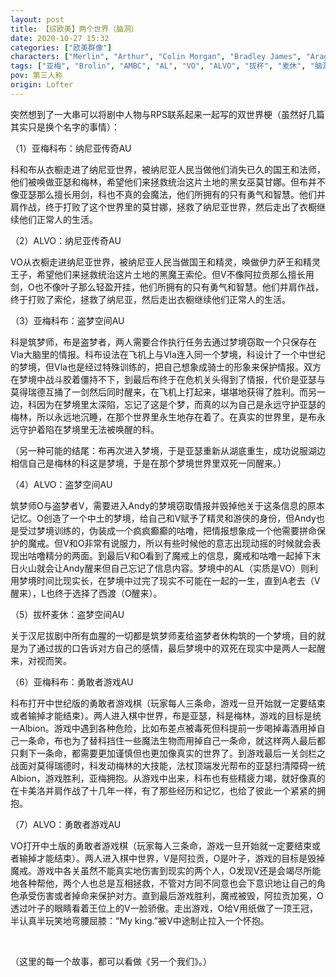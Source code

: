 ```yaml
---
layout: post
title: 【综欧美】两个世界（脑洞）
date: 2020-10-27 15:32
categories: ["欧美群像"]
characters: ["Merlin", "Arthur", "Colin Morgan", "Bradley James", "Aragorn", "Legolas", "Viggo Mortensen", "Orlando Bloom", "Hannibal Lector", "Will Graham", "Mads Mikkelsen", "Hugh Dancy"]
tags: ["亚梅", "Brolin", "AMBC", "AL", "VO", "ALVO", "拔杯", "麦休", "脑洞"]
pov: 第三人称
origin: Lofter
---
```


突然想到了一大串可以将剧中人物与RPS联系起来一起写的双世界梗（虽然好几篇其实只是换个名字的事情）：

（1）亚梅科布：纳尼亚传奇AU

科和布从衣橱走进了纳尼亚世界，被纳尼亚人民当做他们消失已久的国王和法师，他们被唤做亚瑟和梅林，希望他们来拯救统治这片土地的黑女巫莫甘娜。但布并不像亚瑟那么擅长用剑，科也不真的会魔法，他们所拥有的只有勇气和智慧。他们并肩作战，终于打败了这个世界里的莫甘娜，拯救了纳尼亚世界，然后走出了衣橱继续他们正常人的生活。

（2）ALVO：纳尼亚传奇AU

VO从衣橱走进纳尼亚世界，被纳尼亚人民当做国王和精灵，唤做伊力萨王和精灵王子，希望他们来拯救统治这片土地的黑魔王索伦。但V不像阿拉贡那么擅长用剑，O也不像叶子那么轻盈开挂，他们所拥有的只有勇气和智慧。他们并肩作战，终于打败了索伦，拯救了纳尼亚，然后走出衣橱继续他们正常人的生活。

（3）亚梅科布：盗梦空间AU

科是筑梦师，布是盗梦者，两人需要合作执行任务去通过梦境窃取一个只保存在Vla大脑里的情报。科布设法在飞机上与Vla连入同一个梦境，科设计了一个中世纪的梦境，但Vla也是经过特殊训练的，把自己想象成骑士的形象来保护情报。双方在梦境中战斗胶着僵持不下，到最后布终于在危机关头得到了情报，代价是亚瑟与莫得瑞德互捅了一剑然后同时醒来，在飞机上打起来，堪堪地获得了胜利。而另一边，科因为在梦境里太深陷，忘记了这是个梦，而真的以为自己是永远守护亚瑟的梅林，所以永远地沉睡，在那个世界里永生地存在着了。在真实的世界里，是布永远守护着陷在梦境里无法被唤醒的科。

（另一种可能的结尾：布再次进入梦境，于是亚瑟重新从湖底重生，成功说服湖边相信自己是梅林的科这是梦境，于是在那个梦境世界里双死一同醒来。）

（4）ALVO：盗梦空间AU

筑梦师O与盗梦者V，需要进入Andy的梦境窃取情报并毁掉他关于这条信息的原本记忆。O创造了一个中土的梦境，给自己和V赋予了精灵和游侠的身份，但Andy也是受过梦境训练的，伪装成一个疯疯癫癫的咕噜，把情报想象成一个他需要拼命保护的魔戒。但V和O非常有说服力，所以有些时候他的意志出现动摇的时候就会表现出咕噜精分的两面。到最后V和O看到了魔戒上的信息，魔戒和咕噜一起掉下末日火山就会让Andy醒来但自己忘记了信息内容。梦境中的AL（实质是VO）则利用梦境时间比现实长，在梦境中过完了现实不可能在一起的一生，直到A老去（V醒来），L也终于选择了西渡（O醒来）。

（5）拔杯麦休：盗梦空间AU

关于汉尼拔剧中所有血腥的一切都是筑梦师麦给盗梦者休构筑的一个梦境，目的就是为了通过拔的口告诉对方自己的感情，最后梦境中的双死在现实中是两人一起醒来，对视而笑。

（6）亚梅科布：勇敢者游戏AU

科布打开中世纪版的勇敢者游戏棋（玩家每人三条命，游戏一旦开始就一定要结束或者输掉才能结束）。两人进入棋中世界，布是亚瑟，科是梅林，游戏的目标是统一Albion。游戏中遇到各种危险，比如布差点被毒死但科提前一步喝掉毒酒用掉自己一条命，布也为了替科挡住一些魔法生物而用掉自己一条命，就这样两人最后都只剩下一条命，都需要更加谨慎但也更加像真实的世界了。到游戏最后一关剑栏之战面对莫得瑞德时，科发动梅林的大技能，法杖顶端发光帮布的亚瑟扫清障碍一统Albion，游戏胜利，亚梅拥抱。从游戏中出来，科布也有些精疲力竭，就好像真的在卡美洛并肩作战了十几年一样，有了那些经历和记忆，也给了彼此一个紧紧的拥抱。

（7）ALVO：勇敢者游戏AU

VO打开中土版的勇敢者游戏棋（玩家每人三条命，游戏一旦开始就一定要结束或者输掉才能结束）。两人进入棋中世界，V是阿拉贡，O是叶子，游戏的目标是毁掉魔戒。游戏中各关虽然不能真实地伤害到现实的两个人，O发现V还是会竭尽所能地各种帮他，两个人也总是互相拯救，不管对方同不同意也会下意识地让自己的角色承受伤害或者掉命来保护对方。直到最后游戏胜利，魔戒被毁，阿拉贡加冕，O透过叶子的眼睛看着王位上的V一脸骄傲。走出游戏，O给V用纸做了一顶王冠，半认真半玩笑地弯腰屈膝：“My king.”被V中途制止拉入一个怀抱。

<br>

（这里的每一个故事，都可以看做《另一个我们》。）